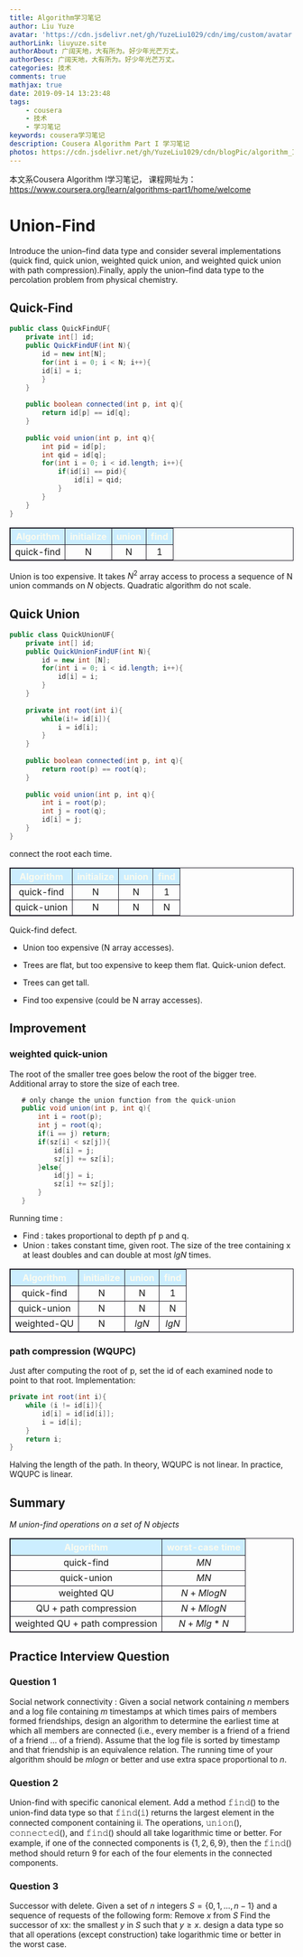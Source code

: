 ```yaml
---
title: Algorithm学习笔记
author: Liu Yuze
avatar: 'https://cdn.jsdelivr.net/gh/YuzeLiu1029/cdn/img/custom/avatar.jpg'
authorLink: liuyuze.site
authorAbout: 广阔天地，大有所为。好少年光芒万丈。
authorDesc: 广阔天地，大有所为。好少年光芒万丈。
categories: 技术
comments: true
mathjax: true
date: 2019-09-14 13:23:48
tags:
    - cousera
    - 技术
    - 学习笔记
keywords: cousera学习笔记
description: Cousera Algorithm Part I 学习笔记
photos: https://cdn.jsdelivr.net/gh/YuzeLiu1029/cdn/blogPic/algorithm_I.png
---
```

<style>
table, th, td{
  border: 1px solid #1e1b26;
}

th{
  background: #CCEEFF;
  color: #FBFBEF;
}
</style>

本文系Cousera Algorithm I学习笔记， 课程网址为：https://www.coursera.org/learn/algorithms-part1/home/welcome
# Union-Find
Introduce the union–find data type and consider several implementations (quick find, quick union, weighted quick union, and weighted quick union with path compression).Finally, apply the union–find data type to the percolation problem from physical chemistry.

## Quick-Find
```java
public class QuickFindUF{
    private int[] id;
    public QuickFindUF(int N){
        id = new int[N];
        for(int i = 0; i < N; i++){
        id[i] = i;
        }
    }
    
    public boolean connected(int p, int q){
        return id[p] == id[q];
    }
    
    public void union(int p, int q){
        int pid = id[p];
        int qid = id[q];
        for(int i = 0; i < id.length; i++){
            if(id[i] == pid){
                id[i] = qid;
            }
        }
    }
}
```
| Algorithm | initialize | union | find |
| :----: | :----: | :----: | :----: |
| quick-find | N | N | 1|

Union is too expensive. It takes $N^2$ array access to process a sequence of N union commands on $N$ objects. 
Quadratic algorithm do not scale.
 
## Quick Union
```java
public class QuickUnionUF{
    private int[] id;
    public QuickUnionFindUF(int N){
        id = new int [N];
        for(int i = 0; i < id.length; i++){
            id[i] = i;
        }
    }
    
    private int root(int i){
        while(i!= id[i]){
            i = id[i];
        }
    }
    
    public boolean connected(int p, int q){
        return root(p) == root(q);
    }
    
    public void union(int p, int q){
        int i = root(p);
        int j = root(q);
        id[i] = j;
    }
}
```
connect the root each time.

| Algorithm | initialize | union | find |
| :----: | :----: | :----: | :----: |
| quick-find | N | N | 1|
| quick-union | N | N | N |

Quick-find defect.

 - Union too expensive (N array accesses).
 - Trees are flat, but too expensive to keep them flat.
Quick-union defect. 

 - Trees can get tall.
 - Find too expensive (could be N array accesses).
## Improvement
### weighted quick-union
The root of the smaller tree goes below the root of the bigger tree. Additional array to store the size of each tree.
 
 ```java
    # only change the union function from the quick-union
    public void union(int p, int q){
        int i = root(p);
        int j = root(q);
        if(i == j) return;
        if(sz[i] < sz[j]){
            id[i] = j;
            sz[j] += sz[i];
        }else{
            id[j] = i;
            sz[i] += sz[j];
        }
    }
 ```
 
 Running time : 
 
  - Find : takes proportional to depth pf p and q.
  - Union : takes constant time, given root.
The size of the tree containing x at least doubles and can double at most $lgN$ times.

| Algorithm | initialize | union | find |
| :----: | :----: | :----: | :----: |
| quick-find | N | N | 1|
| quick-union | N | N | N |
| weighted-QU | N | $lgN$ | $lgN$ |

### path compression (WQUPC)
Just after computing the root of p, set the id of each examined node to point to that root. 
Implementation:

```java
private int root(int i){
    while (i != id[i]){
        id[i] = id[id[i]];
        i = id[i];
    }
    return i;
}
```
Halving the length of the path.
In theory, WQUPC is not linear. In practice, WQUPC is linear.

## Summary
*M union-find operations on a set of N objects*


| Algorithm | worst-case time |
| :----: | :----: |
| quick-find | $MN$ |
| quick-union | $MN$ |
| weighted QU | $N + M log N$ |
| QU + path compression | $N + M log N$ |
| weighted QU + path compression | $N + M lg* N$ |

## Practice Interview Question
### Question 1
 Social network connectivity : 
Given a social network containing $n$ members and a log file containing $m$ timestamps at which times pairs of members formed friendships, design an algorithm to determine the earliest time at which all members are connected (i.e., every member is a friend of a friend of a friend ... of a friend). Assume that the log file is sorted by timestamp and that friendship is an equivalence relation. The running time of your algorithm should be $mlogn$ or better and use extra space proportional to $n$.

### Question 2
Union-find with specific canonical element. Add a method 𝚏𝚒𝚗𝚍() to the union-find data type so that 𝚏𝚒𝚗𝚍(𝚒) returns the largest element in the connected component containing ii. The operations, 𝚞𝚗𝚒𝚘𝚗(), 𝚌𝚘𝚗𝚗𝚎𝚌𝚝𝚎𝚍(), and 𝚏𝚒𝚗𝚍() should all take logarithmic time or better. 
For example, if one of the connected components is $\{1, 2, 6, 9\}$, then the 𝚏𝚒𝚗𝚍() method should return $9$ for each of the four elements in the connected components.

### Question 3
Successor with delete. Given a set of $n$ integers $S = \{ 0, 1, ... , n-1 \}$ and a sequence of requests of the following form:
Remove $x$ from $S$
Find the successor of xx: the smallest $y$ in $S$ such that $y \ge x$.
design a data type so that all operations (except construction) take logarithmic time or better in the worst case.

